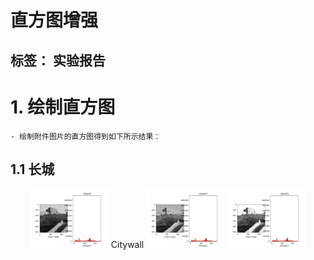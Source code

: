 # 直方图增强

标签： 实验报告
---

# 1. 绘制直方图
    - 绘制附件图片的直方图得到如下所示结果：
## 1.1 长城
<div align="center">
  <img src="https://github.com/James0618/Images/blob/master/Content_2/task1/citywall.jpg?raw=True" width="25%" height="25%">
  Citywall
  </img>
  <img src="https://github.com/James0618/Images/blob/master/Content_2/task1/citywall1.jpg?raw=True" width="25%" height="25%" alt="Citywall1"/>
  <img src="https://github.com/James0618/Images/blob/master/Content_2/task1/citywall2.jpg?raw=True" width="25%" height="25%" alt="Citywall2"/>
</div>


